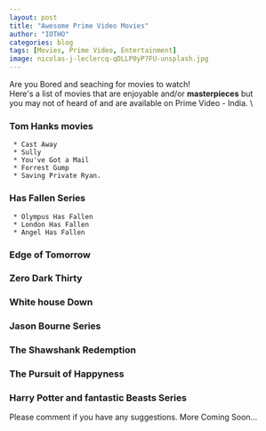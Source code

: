 ```yaml
---
layout: post
title: "Awesome Prime Video Movies"
author: "IOTHO"
categories: blog
tags: [Movies, Prime Video, Entertainment]
image: nicolas-j-leclercq-qDLLP0yP7FU-unsplash.jpg
---
```


Are you Bored and seaching for movies to watch! \
Here's a list of movies that are enjoyable and/or **masterpieces** but\
you may not of heard of and are available on Prime Video - India. \


### Tom Hanks movies
     * Cast Away
     * Sully
     * You've Got a Mail
     * Forrest Gump 
     * Saving Private Ryan. 
     

### Has Fallen Series
     * Olympus Has Fallen
     * London Has Fallen
     * Angel Has Fallen
     
### Edge of Tomorrow
### Zero Dark Thirty
### White house Down
### Jason Bourne Series
### The Shawshank Redemption
### The Pursuit of Happyness
### Harry Potter and fantastic Beasts Series





Please comment if you have any suggestions.
More Coming Soon...

